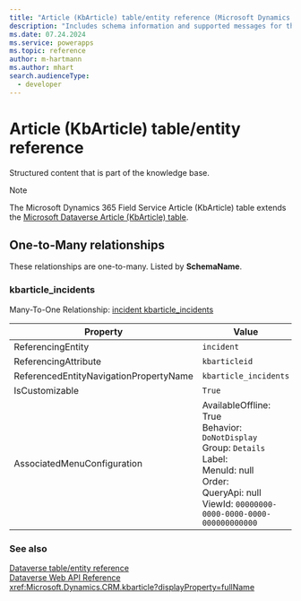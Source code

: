 ```yaml
---
title: "Article (KbArticle) table/entity reference (Microsoft Dynamics 365 Field Service)"
description: "Includes schema information and supported messages for the Article (KbArticle) table/entity with Microsoft Dynamics 365 Field Service."
ms.date: 07.24.2024
ms.service: powerapps
ms.topic: reference
author: m-hartmann
ms.author: mhart
search.audienceType: 
  - developer
---
```


# Article (KbArticle) table/entity reference

Structured content that is part of the knowledge base.

> [!NOTE]
> The Microsoft Dynamics 365 Field Service Article (KbArticle) table extends the [Microsoft Dataverse Article (KbArticle) table](/power-apps/developer/data-platform/reference/entities/kbarticle).




## One-to-Many relationships

These relationships are one-to-many. Listed by **SchemaName**.

### <a name="BKMK_kbarticle_incidents"></a> kbarticle_incidents

Many-To-One Relationship: [incident kbarticle_incidents](incident.md#BKMK_kbarticle_incidents)

|Property|Value|
|---|---|
|ReferencingEntity|`incident`|
|ReferencingAttribute|`kbarticleid`|
|ReferencedEntityNavigationPropertyName|`kbarticle_incidents`|
|IsCustomizable|`True`|
|AssociatedMenuConfiguration|AvailableOffline: True<br />Behavior: `DoNotDisplay`<br />Group: `Details`<br />Label: <br />MenuId: null<br />Order: <br />QueryApi: null<br />ViewId: `00000000-0000-0000-0000-000000000000`|



### See also

[Dataverse table/entity reference](../about-entity-reference.md)  
[Dataverse Web API Reference](/power-apps/developer/data-platform/webapi/reference/about)   
<xref:Microsoft.Dynamics.CRM.kbarticle?displayProperty=fullName>
